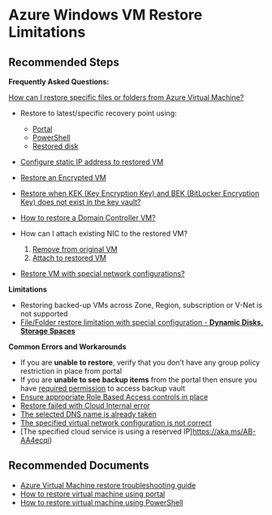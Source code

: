 <properties
	pageTitle="Azure Windows VM Restore Limitations"
	description="Limitations when restoring an Azure VM from backup"
	service="microsoft.recoveryservices"
	resource="vaults"
	authors="trinadhk"
	ms.author="trinadhk"
	displayOrder="8"
	selfHelpType="resource"
	supportTopicIds="32553299"
	resourceTags=""
	productPesIds="15207"
	cloudEnvironments="public"
	articleId="6fff7f67-d153-43f0-89c9-598eba2fe465"
/>

# Azure Windows VM Restore Limitations

## **Recommended Steps**

**Frequently Asked Questions:**

[How can I restore specific files or folders from Azure Virtual Machine?](https://aka.ms/AB-AA4e56a)<br>
- Restore to latest/specific recovery point using:
	- [Portal](https://aka.ms/AB-AA4ecqx)
	- [PowerShell](https://aka.ms/AB-AA4e56o) 
	- [Restored disk](https://aka.ms/AB-AA4ecqq)<br>
	
- [Configure static IP address to restored VM](https://aka.ms/AB-AA4e56r)<br>
- [Restore an Encrypted VM](https://aka.ms/AB-AA4e56t)<br>
- [Restore when KEK (Key Encryption Key) and BEK (BitLocker Encryption Key) does not exist in the key vault?](https://aka.ms/AB-AA4ecqr)<br>
- [How to restore a Domain Controller VM?](https://aka.ms/AB-AA4e56v)<br>
- How can I attach existing NIC to the restored VM?
	1. [Remove from original VM](https://aka.ms/AB-AA4ecr0)
	2. [Attach to restored VM](https://aka.ms/AB-AA4e56s)
	
- [Restore VM with special network configurations?](https://aka.ms/AB-AA4e56w)<br>

**Limitations**<br>

- Restoring backed-up VMs across Zone, Region, subscription or V-Net is not supported <br>
- [File/Folder restore limitation with special configuration - **Dynamic Disks, Storage Spaces**](https://aka.ms/AB-AA4ecqw) <br>

**Common Errors and Workarounds**<br>

- If you are **unable to restore**, verify that you don’t have any group policy restriction in place from portal
- If you are **unable to see backup items** from the portal then ensure you have [required permission](https://aka.ms/AB-AA4ecqc) to access backup vault
- [Ensure appropriate Role Based Access controls in place](https://aka.ms/AB-AA4ecqc) <br>
- [Restore failed with Cloud Internal error](https://aka.ms/AB-AA4ecqi)<br>
- [The selected DNS name is already taken](https://aka.ms/AB-AA4ecqi)<br>
- [The specified virtual network configuration is not correct](https://aka.ms/AB-AA4ecqi)<br>
- [The specified cloud service is using a reserved IP]https://aka.ms/AB-AA4ecqi)<br>

## **Recommended Documents**

- [Azure Virtual Machine restore troubleshooting guide](https://aka.ms/AB-AA4ecqi)<br>
- [How to restore virtual machine using portal](https://aka.ms/AB-AA4e565)<br>
- [How to restore virtual machine using PowerShell](https://aka.ms/AB-AA4e56z)<br>
